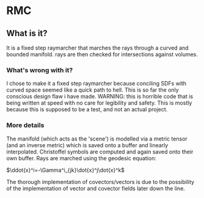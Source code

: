 # RMC
## What is it?
It is a fixed step raymarcher that marches the rays through a curved and bounded manifold.
rays are then checked for intersections against volumes.

### What's wrong with it?
I chose to make it a fixed step raymarcher because conciling SDFs with curved space seemed like a quick path to hell.
This is so far the only conscious design flaw i have made.
WARNING: this is horrible code that is being written at speed with no care for
legibility and safety. This is mostly because this is supposed to be a test, and not an actual project.

### More details
The manifold (which acts as the 'scene') is modelled via a metric tensor (and an inverse metric) which is saved onto a buffer and linearly interpolated.
Christoffel symbols are computed and again saved onto their own buffer. 
Rays are marched using the geodesic equation:

$\ddot{x}^i=-\Gamma^i_{jk}\dot{x}^j\dot{x}^k$

The thorough implementation of covectors/vectors is due to the possibility of the implementation of vector and covector fields later down the line.
